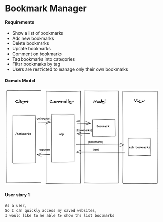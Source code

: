 # Bookmark Manager

#### Requirements 
* Show a list of bookmarks
* Add new bookmarks
* Delete bookmarks
* Update bookmarks
* Comment on bookmarks
* Tag bookmarks into categories
* Filter bookmarks by tag
* Users are restricted to manage only their own bookmarks

#### Domain Model
<img src=bookmark-domain-model.png>

#### User story 1
```
As a user,
So I can quickly access my saved websites,
I would like to be able to show the list bookmarks
```